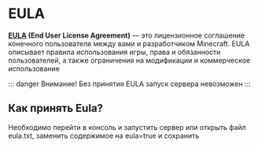 # EULA

**[EULA](https://www.minecraft.net/en-us/eula) (End User License Agreement)** — это лицензионное соглашение конечного пользователя между вами и разработчиком Minecraft.
EULA описывает правила использования игры, права и обязанности пользователей, а также ограничения на модификации и коммерческое использование

::: danger Внимание!
Без принятия EULA запуск сервера невозможен
:::

## Как принять Eula?
Необходимо перейти в консоль и запустить сервер или открыть файл eula.txt, заменить содержимое на eula=true и сохранить 